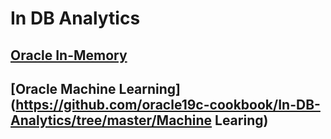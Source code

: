 In DB Analytics
===
[Oracle In-Memory](https://github.com/oracle19c-cookbook/In-DB-Analytics/tree/master/In-Memory)
---

[Oracle Machine Learning](https://github.com/oracle19c-cookbook/In-DB-Analytics/tree/master/Machine Learing)
---
